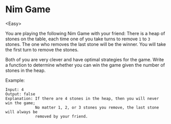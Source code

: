 # Nim Game

\<Easy>

You are playing the following Nim Game with your friend: There is a heap of
stones on the table, each time one of you take turns to remove `1` to `3` stones.
The one who removes the last stone will be the winner. You will take the first
turn to remove the stones.

Both of you are very clever and have optimal strategies for the game. Write a
function to determine whether you can win the game given the number of stones in
the heap.

Example:

```
Input: 4
Output: false 
Explanation: If there are 4 stones in the heap, then you will never win the game;
             No matter 1, 2, or 3 stones you remove, the last stone will always be 
             removed by your friend.
```
